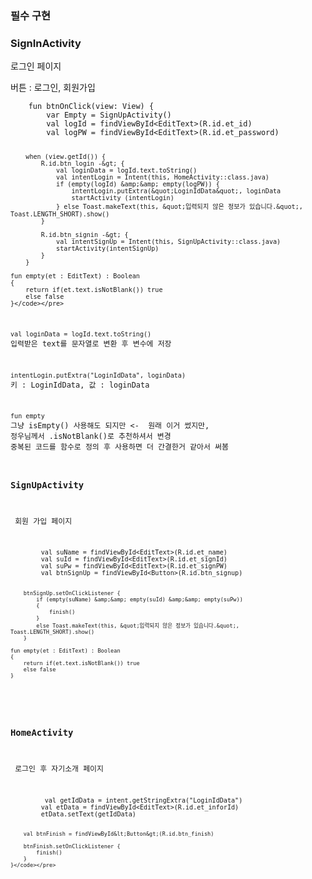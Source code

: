 <h3 id="필수-구현">필수 구현</h3>
<h3 id="signinactivity">SignInActivity</h3>
<p>로그인 페이지</p>
<p>버튼 : 로그인, 회원가입</p>
<pre><code class="language-kotlin">    fun btnOnClick(view: View) {
        var Empty = SignUpActivity()
        val logId = findViewById&lt;EditText&gt;(R.id.et_id)
        val logPW = findViewById&lt;EditText&gt;(R.id.et_password)

        when (view.getId()) {
            R.id.btn_login -&gt; {
                val loginData = logId.text.toString()
                val intentLogin = Intent(this, HomeActivity::class.java)
                if (empty(logId) &amp;&amp; empty(logPW)) {
                    intentLogin.putExtra(&quot;LoginIdData&quot;, loginData
                    startActivity (intentLogin)
                } else Toast.makeText(this, &quot;입력되지 않은 정보가 있습니다.&quot;, Toast.LENGTH_SHORT).show()
            }

            R.id.btn_signin -&gt; {
                val intentSignUp = Intent(this, SignUpActivity::class.java)
                startActivity(intentSignUp)
            }
        }

    fun empty(et : EditText) : Boolean
    {
        return if(et.text.isNotBlank()) true
        else false
    }</code></pre>
<p><code>val loginData = logId.text.toString()</code>
입력받은 text를 문자열로 변환 후 변수에 저장</p>
<p><code>intentLogin.putExtra(&quot;LoginIdData&quot;, loginData)</code>
키 : LoginIdData, 값 : loginData</p>
<p><code>fun empty</code>
그냥 isEmpty() 사용해도 되지만 &lt;-  원래 이거 썼지만, 
정우님께서 .isNotBlank()로 추천하셔서 변경
중복된 코드를 함수로 정의 후 사용하면 더 간결한거 같아서 써봄</p>
<h3 id="signupactivity">SignUpActivity</h3>
<p> 회원 가입 페이지</p>
<pre><code class="language-kotlin">        val suName = findViewById&lt;EditText&gt;(R.id.et_name)
        val suId = findViewById&lt;EditText&gt;(R.id.et_signId)
        val suPw = findViewById&lt;EditText&gt;(R.id.et_signPW)
        val btnSignUp = findViewById&lt;Button&gt;(R.id.btn_signup)

        btnSignUp.setOnClickListener {
            if (empty(suName) &amp;&amp; empty(suId) &amp;&amp; empty(suPw))
            {
                finish()
            }
            else Toast.makeText(this, &quot;입력되지 않은 정보가 있습니다.&quot;, Toast.LENGTH_SHORT).show()
        }

    fun empty(et : EditText) : Boolean
    {
        return if(et.text.isNotBlank()) true
        else false
    }
</code></pre>
<h3 id="homeactivity">HomeActivity</h3>
<p> 로그인 후 자기소개 페이지</p>
<pre><code class="language-kotlin">         val getIdData = intent.getStringExtra(&quot;LoginIdData&quot;)
        val etData = findViewById&lt;EditText&gt;(R.id.et_inforId)
        etData.setText(getIdData)

        val btnFinish = findViewById&lt;Button&gt;(R.id.btn_finish)

        btnFinish.setOnClickListener {
            finish()
        }
    }</code></pre>
